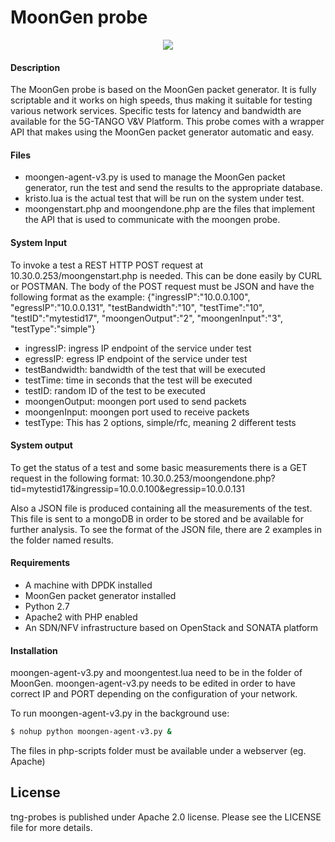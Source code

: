 # MoonGen probe

<p align="center"><img src="https://github.com/sonata-nfv/tng-api-gtw/wiki/images/sonata-5gtango-logo-500px.png" /></p>


#### Description

The MoonGen probe is based on the MoonGen packet generator. It is fully scriptable and it works on high speeds, thus making it suitable for testing various network services. Specific tests for latency and bandwidth are available for the 5G-TANGO V&V Platform. This probe comes with a wrapper API that makes using the MoonGen packet generator automatic and easy.

#### Files

  - moongen-agent-v3.py is used to manage the MoonGen packet generator, run the test and send the results to the appropriate database.
  - kristo.lua is the actual test that will be run on the system under test.
  - moongenstart.php and moongendone.php are the files that implement the API that is used to communicate with the moongen probe.

#### System Input

To invoke a test a REST HTTP POST request at 10.30.0.253/moongenstart.php is needed. This can be done easily by CURL or POSTMAN. The body of the POST request must be JSON and have the following format as the example: {"ingressIP":"10.0.0.100", "egressIP":"10.0.0.131", "testBandwidth":"10", "testTime":"10", "testID":"mytestid17", "moongenOutput":"2", "moongenInput":"3", "testType":"simple"}

  - ingressIP: ingress IP endpoint of the service under test
  - egressIP: egress IP endpoint of the service under test
  - testBandwidth: bandwidth of the test that will be executed
  - testTime: time in seconds that the test will be executed
  - testID: random ID of the test to be executed
  - moongenOutput: moongen port used to send packets
  - moongenInput: moongen port used to receive packets
  - testType: This has 2 options, simple/rfc, meaning 2 different tests

#### System output

To get the status of a test and some basic measurements there is a GET request in the following format: 10.30.0.253/moongendone.php?tid=mytestid17&ingressip=10.0.0.100&egressip=10.0.0.131

Also a JSON file is produced containing all the measurements of the test. This file is sent to a mongoDB in order to be stored and be available for further analysis. To see the format of the JSON file, there are 2 examples in the folder named results.

#### Requirements

  - A machine with DPDK installed
  - MoonGen packet generator installed
  - Python 2.7
  - Apache2 with PHP enabled
  - An SDN/NFV infrastructure based on OpenStack and SONATA platform

#### Installation

moongen-agent-v3.py and moongentest.lua need to be in the folder of MoonGen. moongen-agent-v3.py needs to be edited in order to have correct IP and PORT depending on the configuration of your network.

To run moongen-agent-v3.py in the background use:

```sh
$ nohup python moongen-agent-v3.py &
```

The files in php-scripts folder must be available under a webserver (eg. Apache)


License
----

tng-probes is published under Apache 2.0 license. Please see the LICENSE file for more details.

